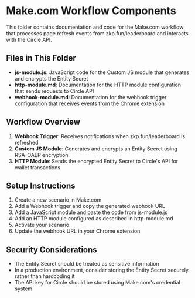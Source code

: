 # Make.com Workflow Components

This folder contains documentation and code for the Make.com workflow that processes page refresh events from zkp.fun/leaderboard and interacts with the Circle API.

## Files in This Folder

- **js-module.js**: JavaScript code for the Custom JS module that generates and encrypts the Entity Secret
- **http-module.md**: Documentation for the HTTP module configuration that sends requests to Circle API
- **webhook-module.md**: Documentation for the webhook trigger configuration that receives events from the Chrome extension

## Workflow Overview

1. **Webhook Trigger**: Receives notifications when zkp.fun/leaderboard is refreshed
2. **Custom JS Module**: Generates and encrypts an Entity Secret using RSA-OAEP encryption
3. **HTTP Module**: Sends the encrypted Entity Secret to Circle's API for wallet transactions

## Setup Instructions

1. Create a new scenario in Make.com
2. Add a Webhook trigger and copy the generated webhook URL
3. Add a JavaScript module and paste the code from js-module.js
4. Add an HTTP module configured as described in http-module.md
5. Activate your scenario
6. Update the webhook URL in your Chrome extension

## Security Considerations

- The Entity Secret should be treated as sensitive information
- In a production environment, consider storing the Entity Secret securely rather than hardcoding it
- The API key for Circle should be stored using Make.com's credential system

